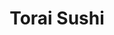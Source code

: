 ---
layout: place
title: Torai Sushi
permalink: /district-of-columbia/washington/torai-sushi.html
stateAbbr: DC
stateName: District of Columbia
cityName: Washington
seo:
  type: restaurant
  links: http://toraisushi.com/
place_id: ChIJgbu76My5t4kR6JfRDDFyrqk
photos:
  - name: >-
      places/ChIJgbu76My5t4kR6JfRDDFyrqk/photos/AeeoHcLc1wBRYD1saWMyDFItCmux0up8wq-8G-3QZw9yGDcb0QIA57RdlYi0XlBz6i-pSujOHyMW0_JNZs9Fb0kVgl3Vs0cb0exsbwqq8GVIe9GKV9j0vk2zHqXygHwX6j7lcDuK_DhQ8sUww7D89iPb2z9K5ZmPa57dc4_83rJcqgNrz51GiwCqaWCt_Y7tB1rHLa8j8v_gkQjTe-N7QuoS0Y07hsMzGevpvgHkLPqDZzqJ1WaRLShMtSX8iT2q9vUDV3Wc_pI8DfX3WNqilWvbQoRXvZKI1izJg-K7cne55jIzgHnLXovf_wvns7R7GLMdShHrSux_0InE8_N8bqZnK7vFNAFI6dLTfrrquceMQnNgpRSGW_7FZZsYoIpXk2U6k_1IYw1r9rfOoAPOaUJfo0qglfhJTqCIT96_6fRzgCL4kffX
    widthPx: 4032
    heightPx: 3024
    authorAttributions:
      - displayName: Alberto Caeiro
        uri: https://maps.google.com/maps/contrib/106555752284197426819
        photoUri: >-
          https://lh3.googleusercontent.com/a-/ALV-UjVEYvDEhkkm5iA67de9h-Mq0NqU64Y0lr3BKhnNA2HgNoN6iD7B=s100-p-k-no-mo
    flagContentUri: >-
      https://www.google.com/local/imagery/report/?cb_client=maps_api_places.places_api&image_key=!1e10!2sCIHM0ogKEICAgICFm66_tgE&hl=en-US
    googleMapsUri: >-
      https://www.google.com/maps/place//data=!3m4!1e2!3m2!1sCIHM0ogKEICAgICFm66_tgE!2e10!4m2!3m1!1s0x89b7b9cce8bbbb81:0xa9ae72310cd197e8
  - name: >-
      places/ChIJgbu76My5t4kR6JfRDDFyrqk/photos/AeeoHcIJcS79GitBymS5VqBoHJc5hiM_5Ct4TeKvcQ-gNqSM7QJbWPsnFMzi8mif_eBOdvb372va2VwvZi64Xawrgq8CEivXfWu0B3b4gpEDMiaO-UliH6AClDBuEsxwHyPHRnEIwTRXvLYfyfU0AchIm32LyusekLqjqgpzfhG0JXCNQOMKiwjvK18288Iyz3kw0rT3m63hXsaXHmR0PZznGUldTLpVP7gLxAsb2mIF_M0sfkVigcpzPE5uEZhGxeQY5BuJ_2bWgg4en4fPqKls9BlolGSBpJS20CqLJe2ZnXM0nkNuaNLCJZ3_bh7FddDf6dC7BX274_Ci5kfJ2jhpwidhX1KlGXHH-96ljWLVisFRos3jZBWHrELCBHFvoNHKvC7-fEDe0BoeJv8CLux0cx0EXHhfE_1DaYb7CTkv-1as2bWJO9NrLJvoill7Ijy2
    widthPx: 4032
    heightPx: 3024
    authorAttributions:
      - displayName: Kate Villaseñor
        uri: https://maps.google.com/maps/contrib/112180984116048907285
        photoUri: >-
          https://lh3.googleusercontent.com/a-/ALV-UjWyiaYr1f4HW9qNEC5m4Uj2h1zJ-Uy1Peaw6HpnuHkXmvhWcIA=s100-p-k-no-mo
    flagContentUri: >-
      https://www.google.com/local/imagery/report/?cb_client=maps_api_places.places_api&image_key=!1e10!2sCIABIhADycKzkCXwvmgCjGUAC2AQ&hl=en-US
    googleMapsUri: >-
      https://www.google.com/maps/place//data=!3m4!1e2!3m2!1sCIABIhADycKzkCXwvmgCjGUAC2AQ!2e10!4m2!3m1!1s0x89b7b9cce8bbbb81:0xa9ae72310cd197e8
  - name: >-
      places/ChIJgbu76My5t4kR6JfRDDFyrqk/photos/AeeoHcI9M0I6tJG6qq0DyIjZkMF_GI9Xii-sdDZOVEI80VjvW1gkzWWOgHMRE2wp7jOEvoCE0nLoXW7vfVP5LGPnDrNYpsmC8-Ymti3LhS2XeE4Cnu7O9NKyO2QDlPGL2BmhcMOn1rNmCjQ8hUZ0qLldY3xCvFaubJvmiNxfSVW7kI_MjhmChdw4Zn08lYOgnnoiudssBwxc6H2ColncS78X6eTBMnPUmPQSXv1Dy66trtXxCnptFVdHuRScj4q-WyhqL-12rGsMXAsZVzAFoA1hGXyRyv30AN8tVtY2L_GZAGySiTiCDrC65AYPEsGFemNlKL0MD8Y9K9Oh_1JHtGSPGsmrIzpgEIX59rkll0GvBhNMQPHLnm6vJHF3ZFbJfg2hH6oxaFTAW1UsqOzw-9rTR8XgNgWwT_lT86i_xQFw2q5s6A
    widthPx: 3024
    heightPx: 4032
    authorAttributions:
      - displayName: Anna Louisa Soussi
        uri: https://maps.google.com/maps/contrib/111083455948203517063
        photoUri: >-
          https://lh3.googleusercontent.com/a-/ALV-UjUPVvU4Yl1A7D_R5pF7WijioUDE1FTUi19Edbnrzu_Iqvm3iNy0=s100-p-k-no-mo
    flagContentUri: >-
      https://www.google.com/local/imagery/report/?cb_client=maps_api_places.places_api&image_key=!1e10!2sCIHM0ogKEICAgIDb8uq8Mw&hl=en-US
    googleMapsUri: >-
      https://www.google.com/maps/place//data=!3m4!1e2!3m2!1sCIHM0ogKEICAgIDb8uq8Mw!2e10!4m2!3m1!1s0x89b7b9cce8bbbb81:0xa9ae72310cd197e8
  - name: >-
      places/ChIJgbu76My5t4kR6JfRDDFyrqk/photos/AeeoHcKqaZbcRKx6P89QRB4MfTrK1CxbD5BElP7cBhgvCTN0rM-3jpl8aKveyPwDbXhoDhJUJ9Wpg1UDv_h92FktGuzdWOP-vdk6cG7jOPCU0GkVIQ3zgqOhnUxveRxIXnrXzKR_rpsSFPDlU1pxaFD6DOlk-1SLPTXORJQJw-QG07bMv1OqiWK2S5xxa5k-OgxTwSYA2tIFRIPn6zT7yh6SPuYDBqWQ1srk1UUhTb_YeJ3UqFalxvVDZqdHMJl066BWiH6AZT2taJb1tfMaf9V2UId03yRcoE8vwKBWVFZHsS2BSjdYOmZvSDiFqq0QUgKFcLqGuQdU7b-HTN0IPWnPysPyZVJfniHqkuewvvhSo75BgDxFDte9AxFRLaXnGR8byHfFKx5X_mzoKacl1cIfC6zkhU3RPwk7k9UUHTcEOjL7mZqS
    widthPx: 4000
    heightPx: 1848
    authorAttributions:
      - displayName: Jason Phelan
        uri: https://maps.google.com/maps/contrib/102944829814261706738
        photoUri: >-
          https://lh3.googleusercontent.com/a-/ALV-UjXxiFdBtmosygRT2fefMwoAJfzaKeB2DVllfUaA5EcrxPpCmRohMw=s100-p-k-no-mo
    flagContentUri: >-
      https://www.google.com/local/imagery/report/?cb_client=maps_api_places.places_api&image_key=!1e10!2sCIHM0ogKEICAgICT-dL2zgE&hl=en-US
    googleMapsUri: >-
      https://www.google.com/maps/place//data=!3m4!1e2!3m2!1sCIHM0ogKEICAgICT-dL2zgE!2e10!4m2!3m1!1s0x89b7b9cce8bbbb81:0xa9ae72310cd197e8
  - name: >-
      places/ChIJgbu76My5t4kR6JfRDDFyrqk/photos/AeeoHcJ3RrZ1QEnitQMYdGEg7tWVYgJEaZLKgwWkRB4Hi18lY5yX3d6uzisOWJW34MlkRP9WaFgKEsFVK_61XyIShf7MycVMoHc_R5X7Axh2Pp4uYDbuR6jurR53qrZb2Sl_Am4L2es0wNGfqlUvs1A_h3iweaGunabZhV3OK9gWDqKt2_WEYppMf4rzzvmJOwH9cr5pjIoEWRza8pEj55bf7mrqCQx1uNrHAsdPs1aUCojfvY5HiiUFIspp_dCjK-E6EgwtxRTcdc_OtXniOPyNO3GFko90SWjHglA2hJw5TkC2YHulz4CoeRAUr20854l12H3iiDQJR6Mz2wtbgOodp8J0DRHplOEDpJ4eJkq65gA_5u09nUgQ7nMRTqFJiSNmYlxUootD1dh0rizmcAzMQ9WFCHVKK0pVQT4KY4JYUgH3gw
    widthPx: 4800
    heightPx: 3149
    authorAttributions:
      - displayName: Luis Alexander Olarte Camacho
        uri: https://maps.google.com/maps/contrib/110113083359978982699
        photoUri: >-
          https://lh3.googleusercontent.com/a-/ALV-UjXKTG6el8fzMvRuC2t-TwGMfYDKrSSaHL5gh19JFfmDGeW7etmS=s100-p-k-no-mo
    flagContentUri: >-
      https://www.google.com/local/imagery/report/?cb_client=maps_api_places.places_api&image_key=!1e10!2sCIHM0ogKEICAgID3zIDZGg&hl=en-US
    googleMapsUri: >-
      https://www.google.com/maps/place//data=!3m4!1e2!3m2!1sCIHM0ogKEICAgID3zIDZGg!2e10!4m2!3m1!1s0x89b7b9cce8bbbb81:0xa9ae72310cd197e8
  - name: >-
      places/ChIJgbu76My5t4kR6JfRDDFyrqk/photos/AeeoHcLGsLVUfdN7LCeSNy7Wt8hRSWnpR96ZG_WSOYqhTQ-v-Ee6GwIqRDNBkteclxlAzNGVjMqNWxWu6RJ8Pip9OReBHQ_3VMshV-Ng1KGh2C0ndKjzdNvYhOUmXCcuU4G3MwLVacwolaHQVVHDbMfNDqUzklo-9NNkMdfVN-IAHgZbSJFE2xUHP5cZpVdHkiZLlZLchPfarg7s_EKidYoZ3fVMUhuHkll8rLrETi6WYsNRtCMoEHVK0BBrZMw3m_xXLv3I2voKmoPrimsk_yAq2qJ-JLRHjnk3bLCdG9FVYRDyVu0GfumqAobhxok90xDheEitojCS6g1iVpMwOLTJh4SBspVHvM9s9UGA7QkWoAylPG8ZamkKZU0kxdtZ24H8xXmP9a2DMlKUdEMzSHptxBf90IS2FqiXcpr_rLPanNA0EA
    widthPx: 4032
    heightPx: 3024
    authorAttributions:
      - displayName: Isabella Eilf
        uri: https://maps.google.com/maps/contrib/107892877083833964160
        photoUri: >-
          https://lh3.googleusercontent.com/a-/ALV-UjVQ2jb0EOHBYFP4WeuFr8nWZMq43kv88SGa1ZOJT1ruijxanW1oLQ=s100-p-k-no-mo
    flagContentUri: >-
      https://www.google.com/local/imagery/report/?cb_client=maps_api_places.places_api&image_key=!1e10!2sCIHM0ogKEICAgIDX4pO5LQ&hl=en-US
    googleMapsUri: >-
      https://www.google.com/maps/place//data=!3m4!1e2!3m2!1sCIHM0ogKEICAgIDX4pO5LQ!2e10!4m2!3m1!1s0x89b7b9cce8bbbb81:0xa9ae72310cd197e8
  - name: >-
      places/ChIJgbu76My5t4kR6JfRDDFyrqk/photos/AeeoHcJW5Tta_SyyZQYGlC58dSPR79Fd3fB-RJkZxXV2-8cQxyuGZ7RGBRiokYk3OhqVuqB6cvf2wd7saBkrTTbpE9iqTGIXJf4MdyTo2KCboZsSJq_4ZvnxsYWvnFPhsmh6wR_ujI4NPAWRmjbDZimqdoAGH-MAn0zuDei5SRwipw0TbCrQCFxgDcce4f743ONJPjvFQZRr2rl11s7ba_B0veSUzWdnKdban95GDnnGBHc9o7Xm5h3bQKBlsmfI1oR4I7CWeASv51rRNjUexvGZpGBWFMEx4zuOpPP9HDMQBucP_xLlsAYpzjnTZ3WIRe_WxcJLQxf0TCXH15E4DFCxC4cu2eR8RR0NaLbl7OXv5-fW1yVTZ0IwfrxFOTri-EhqagY91Awey0EUfBevXj_Fbs8QEyehS6iG9gVIWOXsyViBiqHj
    widthPx: 3072
    heightPx: 4096
    authorAttributions:
      - displayName: Caitlin Kinsey
        uri: https://maps.google.com/maps/contrib/102936530407077558667
        photoUri: >-
          https://lh3.googleusercontent.com/a-/ALV-UjX92KkIS9OQbveSxmZWUNVjgZLBEAPT6IN7dbvjV4ih8m_3zsWI=s100-p-k-no-mo
    flagContentUri: >-
      https://www.google.com/local/imagery/report/?cb_client=maps_api_places.places_api&image_key=!1e10!2sCIHM0ogKEICAgIDKgM6DzgE&hl=en-US
    googleMapsUri: >-
      https://www.google.com/maps/place//data=!3m4!1e2!3m2!1sCIHM0ogKEICAgIDKgM6DzgE!2e10!4m2!3m1!1s0x89b7b9cce8bbbb81:0xa9ae72310cd197e8
  - name: >-
      places/ChIJgbu76My5t4kR6JfRDDFyrqk/photos/AeeoHcK0dpLqBNPcRMSk3VC-Zs_F-XHyk5dNcqj9wSDaNrJT_3yF8JwkQD06hIrjVO6KOPsr2J3Q6yPs7AqKjnsop2cJc-vpIR4FC7YpHTiZNSSzlntnLmKqF-sah9euK3PH2A_r2-XBt_EbHSXPLPciS83aUfr5APd1DtBRhcs5XSKp53OH2Z3HpCUwp8CGpn2nviCQwVIs0-mzsmalPR2DZm6KGRaVDxkEYbTKE-8HlwnZkbxjz9IBWfcVGpQzVnewt-hCkfKZWRmVEDkebbD1WHSB-jrbI_VzxvCRBloZ8nJ0hELeV9k7PktP3Al93TlCqMIoYXT8NtoGzCKfHcyVIZgE3Tdv9cMaVtTa85YaHNXe35-GuMY4yoGhwIznD-9eolbFooM8QsEGYDXRQS6eqMIlGa2P_W_ZOzqIiigoRY77D8gD
    widthPx: 4000
    heightPx: 1848
    authorAttributions:
      - displayName: Jason Phelan
        uri: https://maps.google.com/maps/contrib/102944829814261706738
        photoUri: >-
          https://lh3.googleusercontent.com/a-/ALV-UjXxiFdBtmosygRT2fefMwoAJfzaKeB2DVllfUaA5EcrxPpCmRohMw=s100-p-k-no-mo
    flagContentUri: >-
      https://www.google.com/local/imagery/report/?cb_client=maps_api_places.places_api&image_key=!1e10!2sCIHM0ogKEICAgICT-dL2jgE&hl=en-US
    googleMapsUri: >-
      https://www.google.com/maps/place//data=!3m4!1e2!3m2!1sCIHM0ogKEICAgICT-dL2jgE!2e10!4m2!3m1!1s0x89b7b9cce8bbbb81:0xa9ae72310cd197e8
  - name: >-
      places/ChIJgbu76My5t4kR6JfRDDFyrqk/photos/AeeoHcI-Im3u3e8zT2gV4EXavI1N3pVB4nxAQBsxikOPOxCE6h_AzMiFba-61nr_Xn9J6Szx5xYfueT2aTR6PRrXBDnXR3nYU3zBX295pwkDl1aga1J9_MCQ7Yfb7DBqxJKH35JO0InqeXWh1N5_I9VgXKg6yYzuWCYD5Xet03fvfynpcda9AJ1np4efnGdg_OzAYBa29VRh2sXslr575ydc2q6E363wET_-DsfEQWYL5pcV0uTPVvg-0tfXIczCJjXxIMH0OTcA-tj9ZaszoOH3C_tHRtvikV5wHI0KqgCUoa3J6ISFqV5TW076OI5ahl2ZhOBNU0ijJqphivnWwpFJtmkZYA41Epye_-nBkPvVWLQ1kemt_usHkWZ57Lq-35kZflYWqso9rb9_mwSLoA0ZP2BYvYaKJwc4dy7CyJuFWyAkJg
    widthPx: 3024
    heightPx: 4032
    authorAttributions:
      - displayName: Natalie Brown
        uri: https://maps.google.com/maps/contrib/109285118120573047817
        photoUri: >-
          https://lh3.googleusercontent.com/a-/ALV-UjWrh2VDZD7IxU9jVqMuwTaGSns7XHuEwvoNU0OLlTalc0dHD3fg=s100-p-k-no-mo
    flagContentUri: >-
      https://www.google.com/local/imagery/report/?cb_client=maps_api_places.places_api&image_key=!1e10!2sCIHM0ogKEICAgIDB-YiMXw&hl=en-US
    googleMapsUri: >-
      https://www.google.com/maps/place//data=!3m4!1e2!3m2!1sCIHM0ogKEICAgIDB-YiMXw!2e10!4m2!3m1!1s0x89b7b9cce8bbbb81:0xa9ae72310cd197e8
  - name: >-
      places/ChIJgbu76My5t4kR6JfRDDFyrqk/photos/AeeoHcIXSSHATmiFC3cbkchbMm57Mbqu1NsLtkG4piiikzv8DS9p6sQvTfNQ0mpRHMnHlkGN_0kEqQMupE-1rLnzaCUz09yi6CHiD7ee_DE5Ri75ZbaVCciIHkIPWtu6RANUgS1ZLHisceXipm0KzqxMz8t2jclWFSCG5e6mQtvCm6NwfcuVnt39jaDVIxYtgkg6STu9_xROs7JSJ0PlfNE6qJRrXAjVaJtdYtGeVx2fXtobmhkpRTzoBlGrW7hw5GrK1EX9KqjXt3KVaTxEyOApOW9RiO2w-xCrq0_qnp6Bhy5TEPfGqnCynkbApMpWS_BcIZhHS1tEhVOTCSGE4FITPoEnEljdQ4jBm_YZ4eKbLiebA_GtSjHiAUw-MzFpnSqD53Ic3Ws1HoyU3xag1smOqqPJfVGqsRqT9KKahaBJsAiamQcQ
    widthPx: 2560
    heightPx: 1440
    authorAttributions:
      - displayName: S P (Nichelle)
        uri: https://maps.google.com/maps/contrib/105316268710756194506
        photoUri: >-
          https://lh3.googleusercontent.com/a-/ALV-UjWe1mskLE-rVv2hlBqQjyU2yYZT-VBPp2F0an3JK-QTZaOKlKrO-A=s100-p-k-no-mo
    flagContentUri: >-
      https://www.google.com/local/imagery/report/?cb_client=maps_api_places.places_api&image_key=!1e10!2sCIHM0ogKEICAgICe4M-mqQE&hl=en-US
    googleMapsUri: >-
      https://www.google.com/maps/place//data=!3m4!1e2!3m2!1sCIHM0ogKEICAgICe4M-mqQE!2e10!4m2!3m1!1s0x89b7b9cce8bbbb81:0xa9ae72310cd197e8
address: 751 8th St SE, Washington, DC 20003, USA
street: 751 8th St SE
city: Washington
state: DC
zip: '20003'
country: USA
neighborhood: Capitol Hill
latitude: '38.879579'
longitude: '-76.995207'
accessibility_options: null
business_status: OPERATIONAL
name: Torai Sushi
google_maps_links:
  directionsUri: >-
    https://www.google.com/maps/dir//''/data=!4m7!4m6!1m1!4e2!1m2!1m1!1s0x89b7b9cce8bbbb81:0xa9ae72310cd197e8!3e0
  placeUri: https://maps.google.com/?cid=12226835593351501800
  writeAReviewUri: >-
    https://www.google.com/maps/place//data=!4m3!3m2!1s0x89b7b9cce8bbbb81:0xa9ae72310cd197e8!12e1
  reviewsUri: >-
    https://www.google.com/maps/place//data=!4m4!3m3!1s0x89b7b9cce8bbbb81:0xa9ae72310cd197e8!9m1!1b1
  photosUri: >-
    https://www.google.com/maps/place//data=!4m3!3m2!1s0x89b7b9cce8bbbb81:0xa9ae72310cd197e8!10e5
primary_type: Sushi Restaurant
opening_hours:
  regular: null
  current: null
secondary_opening_hours:
  regular:
    weekdayDescriptions: null
    type: null
  current:
    weekdayDescriptions: null
    type: null
phone: (202) 525-2053
price_level: PRICE_LEVEL_INEXPENSIVE
price_range: $20 &ndash; $30
rating: '4.6'
rating_count: 0
website: http://toraisushi.com/
description: >-
  Explore Torai Sushi in Washington, DC$$$Torai Sushi in Washington, DC, offers
  a welcoming spot for enjoying fresh Japanese-inspired dishes in a relaxed
  setting on Capitol Hill. This cozy restaurant specializes in flavorful sushi
  rolls, hearty ramen, and comforting poke bowls, making it a go-to choice for
  those seeking top-rated sushi options in the area. With reasonably priced
  meals that deliver generous portions and a mix of classic and creative
  flavors, it's ideal for casual dining whether you're craving a quick lunch or
  an evening meal. The intimate atmosphere enhances the experience, providing a
  neighborhood vibe that's perfect for anyone searching for sushi places near me
  that balance quality and affordability.
generative_summary: >-
  Explore Torai Sushi in Washington, DC$$$Torai Sushi in Washington, DC, offers
  a welcoming spot for enjoying fresh Japanese-inspired dishes in a relaxed
  setting on Capitol Hill. This cozy restaurant specializes in flavorful sushi
  rolls, hearty ramen, and comforting poke bowls, making it a go-to choice for
  those seeking top-rated sushi options in the area. With reasonably priced
  meals that deliver generous portions and a mix of classic and creative
  flavors, it's ideal for casual dining whether you're craving a quick lunch or
  an evening meal. The intimate atmosphere enhances the experience, providing a
  neighborhood vibe that's perfect for anyone searching for sushi places near me
  that balance quality and affordability.
generative_disclosure: Summarized by AI using the Grok-3-Mini model.
reviews:
  - name: >-
      places/ChIJgbu76My5t4kR6JfRDDFyrqk/reviews/ChZDSUhNMG9nS0VJQ0FnTUNna3FtZFhnEAE
    relativePublishTimeDescription: a month ago
    rating: 3
    text:
      text: >-
        This small, neighborhood sushi spot offers a pleasant, if somewhat cozy,
        dining experience.  The sushi is generally good, satisfying that craving
        for classic rolls, and they also offer a few more creative options that
        are worth exploring.  The intimate size of the restaurant contributes to
        a more exclusive and personal atmosphere, which some diners will
        appreciate. However, this also means that seating is very limited. The
        staff is consistently friendly and attentive, providing good service
        that enhances the overall dining experience.  If you're looking for a
        low-key, intimate sushi meal with good service, this place is a solid
        choice.
      languageCode: en
    originalText:
      text: >-
        This small, neighborhood sushi spot offers a pleasant, if somewhat cozy,
        dining experience.  The sushi is generally good, satisfying that craving
        for classic rolls, and they also offer a few more creative options that
        are worth exploring.  The intimate size of the restaurant contributes to
        a more exclusive and personal atmosphere, which some diners will
        appreciate. However, this also means that seating is very limited. The
        staff is consistently friendly and attentive, providing good service
        that enhances the overall dining experience.  If you're looking for a
        low-key, intimate sushi meal with good service, this place is a solid
        choice.
      languageCode: en
    authorAttribution:
      displayName: Dondré
      uri: https://www.google.com/maps/contrib/111668653171555853804/reviews
      photoUri: >-
        https://lh3.googleusercontent.com/a-/ALV-UjW-w_1-Jhw6f_me1OmnW2L5GUeCpABtsxFeFZVM1IOL6tQPGwbMvQ=s128-c0x00000000-cc-rp-mo-ba6
    publishTime: '2025-02-15T14:09:48.743742Z'
    flagContentUri: >-
      https://www.google.com/local/review/rap/report?postId=ChZDSUhNMG9nS0VJQ0FnTUNna3FtZFhnEAE&d=17924085&t=1
    googleMapsUri: >-
      https://www.google.com/maps/reviews/data=!4m6!14m5!1m4!2m3!1sChZDSUhNMG9nS0VJQ0FnTUNna3FtZFhnEAE!2m1!1s0x89b7b9cce8bbbb81:0xa9ae72310cd197e8
  - name: >-
      places/ChIJgbu76My5t4kR6JfRDDFyrqk/reviews/ChdDSUhNMG9nS0VJQ0FnSUQzeklEWnFnRRAB
    relativePublishTimeDescription: 5 months ago
    rating: 5
    text:
      text: >-
        I'm celebrating my girlfriend's birthday and I think this is one of the
        best sushi we've ever eaten in our life. The price is quite reasonable
        and we ended up feeling satisfied, happy and without any financial
        problems.
      languageCode: en
    originalText:
      text: >-
        I'm celebrating my girlfriend's birthday and I think this is one of the
        best sushi we've ever eaten in our life. The price is quite reasonable
        and we ended up feeling satisfied, happy and without any financial
        problems.
      languageCode: en
    authorAttribution:
      displayName: Luis Alexander Olarte Camacho
      uri: https://www.google.com/maps/contrib/110113083359978982699/reviews
      photoUri: >-
        https://lh3.googleusercontent.com/a-/ALV-UjXKTG6el8fzMvRuC2t-TwGMfYDKrSSaHL5gh19JFfmDGeW7etmS=s128-c0x00000000-cc-rp-mo-ba2
    publishTime: '2024-11-12T20:45:55.593568Z'
    flagContentUri: >-
      https://www.google.com/local/review/rap/report?postId=ChdDSUhNMG9nS0VJQ0FnSUQzeklEWnFnRRAB&d=17924085&t=1
    googleMapsUri: >-
      https://www.google.com/maps/reviews/data=!4m6!14m5!1m4!2m3!1sChdDSUhNMG9nS0VJQ0FnSUQzeklEWnFnRRAB!2m1!1s0x89b7b9cce8bbbb81:0xa9ae72310cd197e8
  - name: >-
      places/ChIJgbu76My5t4kR6JfRDDFyrqk/reviews/ChdDSUhNMG9nS0VJQ0FnTURRLThlMW1RRRAB
    relativePublishTimeDescription: a month ago
    rating: 4
    text:
      text: >-
        Reasonably priced sushi in a cozy spot across from the Marine barracks.
        QR code opens up to a menu but would need to come up to the point of
        sale to order.  I had the sashimi deluxe at $17.  Quite a bargain. Open
        paid street parking is available.
      languageCode: en
    originalText:
      text: >-
        Reasonably priced sushi in a cozy spot across from the Marine barracks.
        QR code opens up to a menu but would need to come up to the point of
        sale to order.  I had the sashimi deluxe at $17.  Quite a bargain. Open
        paid street parking is available.
      languageCode: en
    authorAttribution:
      displayName: Mark Benitez
      uri: https://www.google.com/maps/contrib/101289491934499109975/reviews
      photoUri: >-
        https://lh3.googleusercontent.com/a-/ALV-UjUniYWaZUqZWJZQP3YFmFbr145VnYOnBlf-RNQtTVyDnlNGArbJ=s128-c0x00000000-cc-rp-mo-ba4
    publishTime: '2025-03-14T18:53:13.750084Z'
    flagContentUri: >-
      https://www.google.com/local/review/rap/report?postId=ChdDSUhNMG9nS0VJQ0FnTURRLThlMW1RRRAB&d=17924085&t=1
    googleMapsUri: >-
      https://www.google.com/maps/reviews/data=!4m6!14m5!1m4!2m3!1sChdDSUhNMG9nS0VJQ0FnTURRLThlMW1RRRAB!2m1!1s0x89b7b9cce8bbbb81:0xa9ae72310cd197e8
  - name: >-
      places/ChIJgbu76My5t4kR6JfRDDFyrqk/reviews/ChdDSUhNMG9nS0VJQ0FnSUNULWRMMnRnRRAB
    relativePublishTimeDescription: 11 months ago
    rating: 5
    text:
      text: >-
        Excellent sushi 🍣😋👌. I wish I found this spot when I first got into
        Washington DC. We had lunch specials that were impressive in size,
        quality, taste, and the price was relatively inexpensive for what you
        got. It's a small spot seating only available for a handful of people
        (we sat at the bar due to only a few tables in the entire restaurant). I
        recommend this spot. The ramen was also excellent (large thick pieces of
        pork topping 👍). 6 stars in my book....
      languageCode: en
    originalText:
      text: >-
        Excellent sushi 🍣😋👌. I wish I found this spot when I first got into
        Washington DC. We had lunch specials that were impressive in size,
        quality, taste, and the price was relatively inexpensive for what you
        got. It's a small spot seating only available for a handful of people
        (we sat at the bar due to only a few tables in the entire restaurant). I
        recommend this spot. The ramen was also excellent (large thick pieces of
        pork topping 👍). 6 stars in my book....
      languageCode: en
    authorAttribution:
      displayName: Jason Phelan
      uri: https://www.google.com/maps/contrib/102944829814261706738/reviews
      photoUri: >-
        https://lh3.googleusercontent.com/a-/ALV-UjXxiFdBtmosygRT2fefMwoAJfzaKeB2DVllfUaA5EcrxPpCmRohMw=s128-c0x00000000-cc-rp-mo-ba5
    publishTime: '2024-05-16T21:01:19.895560Z'
    flagContentUri: >-
      https://www.google.com/local/review/rap/report?postId=ChdDSUhNMG9nS0VJQ0FnSUNULWRMMnRnRRAB&d=17924085&t=1
    googleMapsUri: >-
      https://www.google.com/maps/reviews/data=!4m6!14m5!1m4!2m3!1sChdDSUhNMG9nS0VJQ0FnSUNULWRMMnRnRRAB!2m1!1s0x89b7b9cce8bbbb81:0xa9ae72310cd197e8
  - name: >-
      places/ChIJgbu76My5t4kR6JfRDDFyrqk/reviews/ChZDSUhNMG9nS0VJQ0FnTUNRai1ELU93EAE
    relativePublishTimeDescription: a month ago
    rating: 3
    text:
      text: >-
        I ordered two rolls. One of which had Wasabi sauce. I specified no
        Wasabi or Wasabi sauce in my order. After picking up my order I noted
        the receipt said no Wasabi. But in my plate not only was there Wasabi
        but also Wasabi sauce in my roll.


        I called to rectify the situation and was meet with a women who
        overtalked me repeating the same phrase "no wasabi". Seemingly like she
        didn't understand what I was saying, even though I've been going to this
        establishment for over a year. And she knows exactly what i was
        vocalizing.


        Accountability is not a large request. But the lack of even
        acknowledging the mistake is unacceptable. Beware if you have allergies
        as notes are not taken seriously and they probably won't admit to any
        mistakes on their end.
      languageCode: en
    originalText:
      text: >-
        I ordered two rolls. One of which had Wasabi sauce. I specified no
        Wasabi or Wasabi sauce in my order. After picking up my order I noted
        the receipt said no Wasabi. But in my plate not only was there Wasabi
        but also Wasabi sauce in my roll.


        I called to rectify the situation and was meet with a women who
        overtalked me repeating the same phrase "no wasabi". Seemingly like she
        didn't understand what I was saying, even though I've been going to this
        establishment for over a year. And she knows exactly what i was
        vocalizing.


        Accountability is not a large request. But the lack of even
        acknowledging the mistake is unacceptable. Beware if you have allergies
        as notes are not taken seriously and they probably won't admit to any
        mistakes on their end.
      languageCode: en
    authorAttribution:
      displayName: Dezanae Boston
      uri: https://www.google.com/maps/contrib/105847597600889540584/reviews
      photoUri: >-
        https://lh3.googleusercontent.com/a/ACg8ocIh8ES-GDM-9os1hPT2SdkTR8FmDBvRA5kz79rGNMhJpz7woA=s128-c0x00000000-cc-rp-mo
    publishTime: '2025-03-08T00:54:15.391643Z'
    flagContentUri: >-
      https://www.google.com/local/review/rap/report?postId=ChZDSUhNMG9nS0VJQ0FnTUNRai1ELU93EAE&d=17924085&t=1
    googleMapsUri: >-
      https://www.google.com/maps/reviews/data=!4m6!14m5!1m4!2m3!1sChZDSUhNMG9nS0VJQ0FnTUNRai1ELU93EAE!2m1!1s0x89b7b9cce8bbbb81:0xa9ae72310cd197e8
review_summary: >-
  Insights from Recent Feedback on This Local Sushi Favorite$$$Visitors often
  praise the fresh and satisfying sushi selections at this spot, noting that the
  rolls and ramen hit the mark for everyday cravings without breaking the bank.
  Many highlight the generous portions and good value, making it a solid pick
  for those looking for best sushi near me that's both tasty and
  wallet-friendly. While most experiences are positive with friendly service and
  a cozy environment, a few mentions point to occasional ordering mix-ups that
  could be improved for smoother visits. Overall, it's a reliable choice for
  casual meals, with diners appreciating the balance of flavor and affordability
  that keeps them coming back. If you're exploring Japanese places near me, this
  location stands out for its approachable vibe and consistent appeal.
review_disclosure: Summarized by AI using the Grok-3-Mini model.
parking_options:
  freeStreetParking: true
  paidStreetParking: true
  valetParking: false
payment_options:
  acceptsCreditCards: true
  acceptsDebitCards: true
  acceptsCashOnly: false
  acceptsNfc: true
allow_dogs: null
curbside_pickup: null
delivery: true
dine_in: true
good_for_children: null
good_for_groups: null
good_for_sports: null
live_music: false
menu_for_children: false
outdoor_seating: null
reservable: null
restroom: true
serves_beer: true
serves_breakfast: false
serves_brunch: false
serves_cocktails: null
serves_coffee: false
serves_dinner: true
serves_dessert: true
serves_lunch: true
serves_vegetarian_food: true
serves_wine: true
takeout: true
update_category: pro
places_description: >-
  A menu specializing in Japanese ramen & comfort food, alongside sushi & poke
  bowls in a chill space.

---
